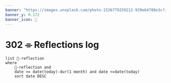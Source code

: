 ```yaml
---
banner: "https://images.unsplash.com/photo-1526779259212-939e64788e3c?ixlib=rb-4.0.3&ixid=MnwxMjA3fDB8MHxwaG90by1wYWdlfHx8fGVufDB8fHx8&auto=format&fit=crop&w=2374&q=80"
banner_y: 0.172
banner_icon: 🍃
---
```

# 302 ⌯ Reflections log

```dataview
list 🍃-reflection
where 
	🍃-reflection and
	date >= date(today)-dur(1 month) and date <=date(today)
	sort date DESC
```